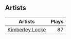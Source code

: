 ## Artists
Artists | Plays 
----- | -----: 
[Kimberley Locke](/artists/kimberley-locke-122102) | 87

